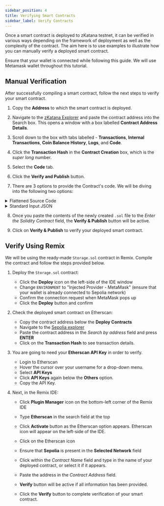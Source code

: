 ```yaml
---
sidebar_position: 4
title: Verifying Smart Contracts
sidebar_label: Verify Contracts
---
```


Once a smart contract is deployed to zKatana testnet, it can be verified in various ways depending on the framework of deployment as well as the complexity of the contract. The aim here is to use examples to illustrate how you can manually verify a deployed smart contract. 

Ensure that your wallet is connected while following this guide. We will use Metamask wallet throughout this tutorial.

## Manual Verification

After successfully compiling a smart contract, follow the next steps to verify your smart contract.

1. Copy the **Address** to which the smart contract is deployed. 

2. Navigate to the [zKatana Explorer](https://zkatana.blockscout.com/) and paste the contract address into the Search box. This opens a window with a box labelled **Contract Address Details**.

3. Scroll down to the box with tabs labelled - **Transactions**, **Internal Transactions**, **Coin Balance History**, **Logs**, and **Code**.

4. Click the **Transaction Hash** in the **Contract Creation** box, which is the _super long_ number.

5. Select the **Code** tab.

6. Click the **Verify and Publish** button.

7. There are 3 options to provide the Contract's code. We will be diving into the following two options:

<details>
<summary>Flattened Source Code</summary>

Click **Next** after selecting the **via Flattened Source Code** option. Various frameworks have specific ways to flatten the source code. Our examples are **Remix** and **Foundry**.

#### Using Remix

In order to flatten the contract code with Remix, one needs to only right-click on the contract name and select **Flatten** option from the drop-down menu that appears. See the below figure for reference.

![Selecting the flatten code option](figures/flatten-code-remix.png)

After selecting **Flatten**, a new `.sol` file with the suffix `_flatten.sol` is automatically created. Copy the contents of the new `<Original-Name>_flatten.sol` file and paste into the `Enter the Solidity Contract` field in the explorer.

#### Using Foundry

In order to flatten the code using Foundry, the following command can be used: 

```bash
forge flatten src/<Contract-Name> -o <Any-Name-For-Flattened-Code>.sol
```

With this command, the flattened code gets saved in the `<Any-Name-For-Flattened-Code>.sol` file. Copy the contents of the new `<Any-Name-For-Flattened-Code>.sol` file and paste into the `Enter the Solodity Contract` field in the [explorer](https://testnet-zkevm.polygonscan.com).
</details>

<details>
<summary>Standard Input JSON</summary>

Click **Next** after selecting the **via Standard Input JSON** option.

1. In order to update the **Compiler** based on your contract's compiler version, 

    - Click the &#8595; for a list of compiler versions. 

    - Select the corresponding version. For example, select `v0.8.9+commit.e5eed63a` if your code has `pragma solidity ^0.8.9;`.

2. Paste the **Standard Input JSON** file into the *Drop the standard input JSON file or Click here* field. You can find it in your local project folder.

    - The **Standard Input JSON** file is the `{"superlongnumberfile"}.json` in the `build-info` subfolder. Path example: `fullstack-zkevm/src/build-info/{"superlongnumberfile"}.json` 

    - Save this file to parse it with [Prettier](https://prettier.io/)

    - Find the input JSON object. It will look [something like this](https://docs.soliditylang.org/en/latest/using-the-compiler.html#input-description) &rarr; `"input": {}`

    - Copy the **input** object value into a new file

    - **Name and save** this file locally in the **root folder**. Check this [example file](https://github.com/oceans404/zkevm-hardhat-demo/blob/main/example-standard-input.json) for reference

    - Drag and drop the **Standard Input JSON** file into *Drop the standard input JSON file or Click here* field. Once pasted, the **Verify & Publish** button becomes active.

3. Since you have provided an input, set *Try to fetch constructor arguments automatically* to **No**.

4. To add your ABI-encoded constructor arguments: 

    - Open the [Online ABI Encoder](https://abi.hashex.org/)  
    - Choose the `Auto-parse` tab.
    - Copy the ABI-encoded output.
    - Paste it into `ABI-encoded Constructor Arguments` if required by the contract.

</details>

8. Once you paste the contents of the newly created `.sol` file to the *Enter the Solidity Contract* field, the **Verify & Publish** button will be active.

9. Click on **Verify & Publish** to verify your deployed smart contract.

## Verify Using Remix

We will be using the ready-made `Storage.sol` contract in Remix. Compile the contract and follow the steps provided below. 

1. Deploy the `Storage.sol` contract:

    - Click the **Deploy** icon on the left-side of the IDE window
    - Change `ENVIRONMENT` to "Injected Provider - MetaMask" (ensure that your wallet is already connected to Sepolia network)
    - Confirm the connection request when MetaMask pops up
    - Click the **Deploy** button and confirm

2. Check the deployed smart contract on Etherscan:

    - Copy the contract address below the **Deploy Contracts**
    - Navigate to the [Sepolia explorer](https://sepolia.etherscan.io) 
    - Paste the contract address in the *Search by address* field and press **ENTER**
    - Click on the **Transaction Hash** to see transaction details.

3. You are going to need your **Etherscan API Key** in order to verify.

    - Login to Etherscan
    - Hover the cursor over your username for a drop-down menu.
    - Select **API Keys** 
    - Click **API Keys** again below the **Others** option.
    - Copy the API Key. 

4. Next, in the Remix IDE:

    - Click **Plugin Manager** icon on the bottom-left corner of the Remix IDE

    - Type **Etherscan** in the search field at the top

    - Click **Activate** button as the Etherscan option appears. Etherscan icon will appear on the left-side of the IDE.

    - Click on the Etherscan icon

    - Ensure that **Sepolia** is present in the **Selected Network** field

    - Click within the *Contract Name* field and type in the name of your deployed contract, or select it if it appears.

    - Paste the address in the *Contract Address* field.

    - **Verify** button will be active if all information has been provided.

    - Click the **Verify** button to complete verification of your smart contract.
